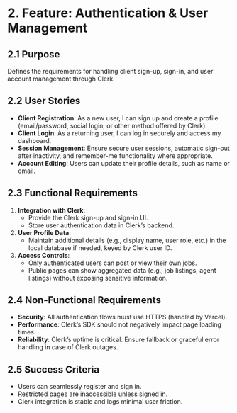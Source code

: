 # 2. Feature: Authentication & User Management

## 2.1 Purpose

Defines the requirements for handling client sign-up, sign-in, and user account management through Clerk.

## 2.2 User Stories

- **Client Registration**: As a new user, I can sign up and create a profile (email/password, social login, or other method offered by Clerk).
- **Client Login**: As a returning user, I can log in securely and access my dashboard.
- **Session Management**: Ensure secure user sessions, automatic sign-out after inactivity, and remember-me functionality where appropriate.
- **Account Editing**: Users can update their profile details, such as name or email.

## 2.3 Functional Requirements

1. **Integration with Clerk**:
   - Provide the Clerk sign-up and sign-in UI.
   - Store user authentication data in Clerk’s backend.
2. **User Profile Data**:
   - Maintain additional details (e.g., display name, user role, etc.) in the local database if needed, keyed by Clerk user ID.
3. **Access Controls**:
   - Only authenticated users can post or view their own jobs.
   - Public pages can show aggregated data (e.g., job listings, agent listings) without exposing sensitive information.

## 2.4 Non-Functional Requirements

- **Security**: All authentication flows must use HTTPS (handled by Vercel).
- **Performance**: Clerk’s SDK should not negatively impact page loading times.
- **Reliability**: Clerk’s uptime is critical. Ensure fallback or graceful error handling in case of Clerk outages.

## 2.5 Success Criteria

- Users can seamlessly register and sign in.
- Restricted pages are inaccessible unless signed in.
- Clerk integration is stable and logs minimal user friction.
